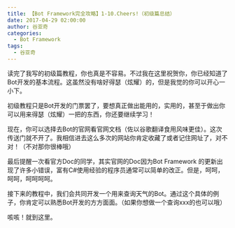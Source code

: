 ```yaml
---
title: 【Bot Framework完全攻略】1-10.Cheers!（初级篇总结）
date: 2017-04-29 02:00:00
author: 谷亚奇
categories:
  - Bot Framework
tags:
  - 谷亚奇
---
```


读完了我写的初级篇教程，你也真是不容易。不过我在这里祝贺你，你已经知道了Bot开发的基本流程。这虽然没有啥好得瑟（炫耀）的，但是我觉的你可以开心一小下。

初级教程只是Bot开发的门票罢了，要想真正做出能用的，实用的，甚至于做出你可以用来得瑟（炫耀）一把的东西，你还要继续学习！

现在，你可以选择去Bot的官网看官网文档（佐以谷歌翻译食用风味更佳）。这次传送门就不开了。我相信进去这么多次的网站你肯定收藏了或者记住网址了，对不对！（不对那你很棒哦）

最后提醒一次看官方Doc的同学，其实官网的Doc因为Bot Framework 的更新出现了许多小错误，富有C#使用经验的程序员通常可以简单的改正。但是，呵呵，呵呵，呵呵呵呵。

接下来的教程中，我们会共同开发一个用来查询天气的Bot。通过这个具体的例子，你肯定可以熟悉Bot开发的方方面面。（如果你想做一个查询xxx的也可以哦）

咳咳！就到这里。
